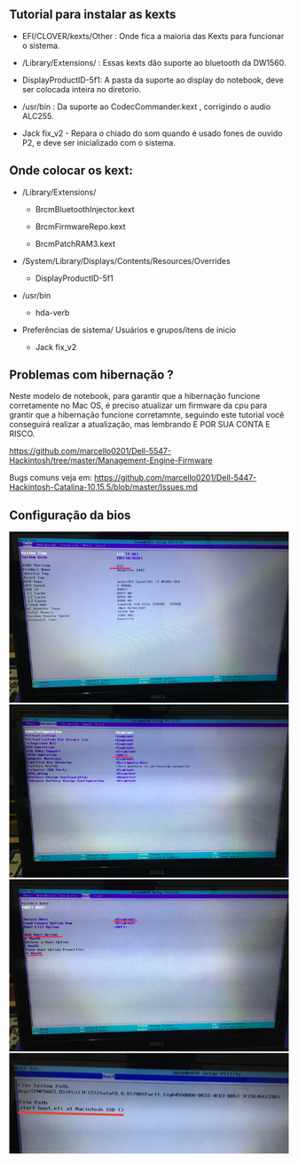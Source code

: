 ## Tutorial para instalar as kexts

- EFI/CLOVER/kexts/Other : Onde fica a maioria das Kexts para funcionar o sistema.

- /Library/Extensions/ : Essas kexts dão suporte ao bluetooth da DW1560.
-  DisplayProductID-5f1: A pasta da suporte ao display do notebook, deve ser colocada inteira no diretorio. 
- /usr/bin : Da suporte ao CodecCommander.kext , corrigindo o audio ALC255. 
- Jack fix_v2 - Repara o chiado do som quando é usado fones de ouvido P2, e deve ser inicializado com o sistema.

## Onde colocar os kext:
- /Library/Extensions/

    * BrcmBluetoothInjector.kext

    * BrcmFirmwareRepo.kext

    * BrcmPatchRAM3.kext

- /System/Library/Displays/Contents/Resources/Overrides 

    * DisplayProductID-5f1

- /usr/bin

    * hda-verb

- Preferências de sistema/ Usuários e grupos/itens de inicio 

    * Jack fix_v2
    
## Problemas com hibernação ?

Neste modelo de notebook, para garantir que a hibernação funcione corretamente no Mac OS, é preciso atualizar um firmware da cpu para grantir que a hibernação funcione corretamnte, seguindo este tutorial você conseguirá realizar a atualização, mas lembrando E POR SUA CONTA E RISCO.

https://github.com/marcello0201/Dell-5547-Hackintosh/tree/master/Management-Engine-Firmware

Bugs comuns veja em: https://github.com/marcello0201/Dell-5447-Hackintosh-Catalina-10.15.5/blob/master/Issues.md

## Configuração da bios

![Screenshot](https://github.com/marcello0201/Dell-5447-Hackintosh-Catalina-10.15.5/blob/master/Bios%20setings/1.png)
![Screenshot](https://github.com/marcello0201/Dell-5447-Hackintosh-Catalina-10.15.5/blob/master/Bios%20setings/2.png)
![Screenshot](https://github.com/marcello0201/Dell-5447-Hackintosh-Catalina-10.15.5/blob/master/Bios%20setings/3.png)
![Screenshot](https://github.com/marcello0201/Dell-5447-Hackintosh-Catalina-10.15.5/blob/master/Bios%20setings/4.jpg)
